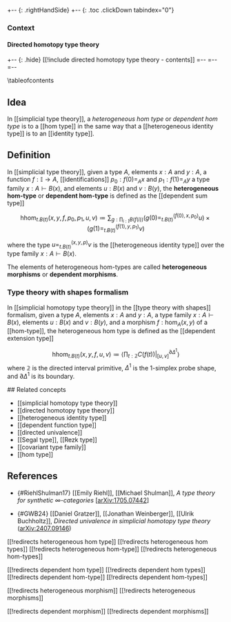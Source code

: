 
+-- {: .rightHandSide}
+-- {: .toc .clickDown tabindex="0"}
### Context
#### Directed homotopy type theory
+-- {: .hide}
[[!include directed homotopy type theory - contents]]
=--
=--
=--

\tableofcontents

## Idea

In [[simplicial type theory]], a *heterogeneous hom type* or *dependent hom type* is to a [[hom type]] in the same way that a [[heterogeneous identity type]] is to an [[identity type]]. 

## Definition

In [[simplicial type theory]], given a type $A$, elements $x:A$ and $y:A$, a function $f:\mathbb{I} \to A$, [[identifications]] $p_0:f(0) =_A x$ and $p_1:f(1) =_A y$ a type family $x:A \vdash B(x)$, and elements $u:B(x)$ and $v:B(y)$, the **heterogeneous hom-type** or **dependent hom-type** is defined as the [[dependent sum type]] 

$$\mathrm{hhom}_{t.B(t)}(x, y, f, p_0, p_1, u, v) \coloneqq \sum_{g:\prod_{i:\mathbb{I}} B(f(i))} (g(0) =_{t.B(t)}^{(f(0), x, p_0)} u) \times (g(1) =_{t.B(t)}^{(f(1), y, p_1)} v)$$ 

where the type $u =_{t.B(t)}^{(x, y, p)} v$ is the [[heterogeneous identity type]] over the type family $x:A \vdash B(x)$. 

The elements of heterogeneous hom-types are called **heterogeneous morphisms** or **dependent morphisms**. 

### Type theory with shapes formalism

In [[simplicial homotopy type theory]] in the [[type theory with shapes]] formalism, given a type $A$, elements $x:A$ and $y:A$, a type family $x:A \vdash B(x)$, elements $u:B(x)$ and $v:B(y)$, and a morphism $f:\mathrm{hom}_A(x, y)$ of a [[hom-type]], the heterogeneous hom type is defined as the [[dependent extension type]]

$$\mathrm{hhom}_{t.B(t)}(x, y, f, u, v) \coloneqq \left\langle\prod_{t:\mathbb{2}} C(f(t)) \vert_{[u,v]}^{\partial \Delta^1} \right\rangle$$
where $\mathbb{2}$ is the directed interval primitive, $\Delta^1$ is the $1$-simplex probe shape, and $\partial \Delta^1$ is its boundary.

## Related concepts

* [[simplicial homotopy type theory]]
* [[directed homotopy type theory]]
* [[heterogeneous identity type]]
* [[dependent function type]]
* [[directed univalence]]
* [[Segal type]], [[Rezk type]]
* [[covariant type family]]
* [[hom type]]

## References

* {#RiehlShulman17} [[Emily Riehl]], [[Michael Shulman]], *A type theory for synthetic $\infty$-categories* $[$[arXiv:1705.07442](https://arxiv.org/abs/1705.07442)$]$

* {#GWB24} [[Daniel Gratzer]], [[Jonathan Weinberger]], [[Ulrik Buchholtz]], *Directed univalence in simplicial homotopy type theory* ([arXiv:2407.09146](https://arxiv.org/abs/2407.09146))

[[!redirects heterogeneous hom type]]
[[!redirects heterogeneous hom types]]
[[!redirects heterogeneous hom-type]]
[[!redirects heterogeneous hom-types]]

[[!redirects dependent hom type]]
[[!redirects dependent hom types]]
[[!redirects dependent hom-type]]
[[!redirects dependent hom-types]]

[[!redirects heterogeneous morphism]]
[[!redirects heterogeneous morphisms]]

[[!redirects dependent morphism]]
[[!redirects dependent morphisms]]